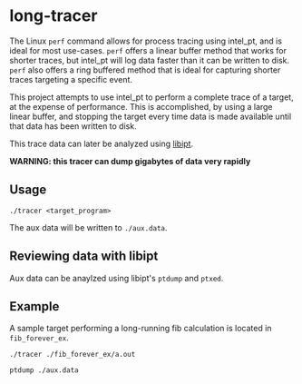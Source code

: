 # long-tracer

The Linux `perf` command allows for process tracing using intel\_pt, and is ideal for most use-cases.
`perf` offers a linear buffer method that works for shorter traces, but intel\_pt will log data faster than it can be written to disk.
`perf` also offers a ring buffered method that is ideal for capturing shorter traces targeting a specific event.

This project attempts to use intel\_pt to perform a complete trace of a target, at the expense of performance.
This is accomplished, by using a large linear buffer, and stopping the target every time data is made available until that data has been written to disk.

This trace data can later be analyzed using [libipt](https://github.com/intel/libipt).

**WARNING: this tracer can dump gigabytes of data very rapidly**

## Usage

`./tracer <target_program>`

The aux data will be written to `./aux.data`.

## Reviewing data with libipt

Aux data can be anaylzed using libipt's `ptdump` and `ptxed`.

## Example

A sample target performing a long-running fib calculation is located in `fib_forever_ex`.

`./tracer ./fib_forever_ex/a.out`

`ptdump ./aux.data`

